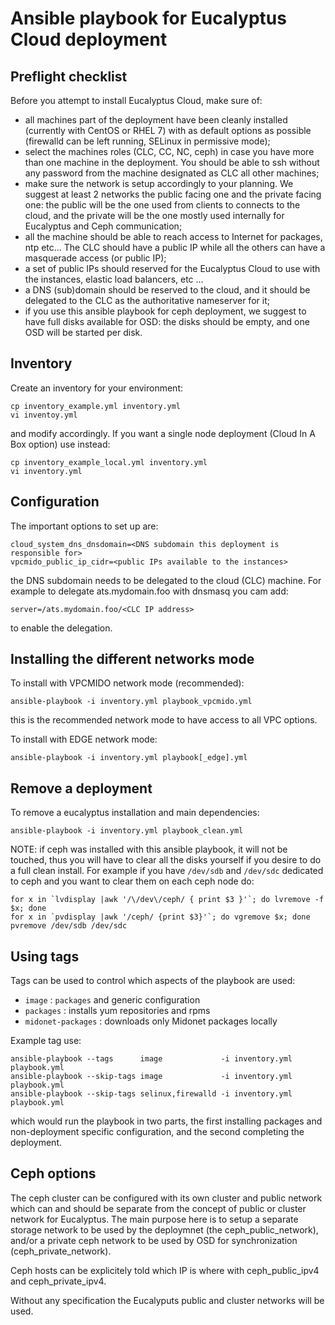 # Ansible playbook for Eucalyptus Cloud deployment

## Preflight checklist

Before you attempt to install Eucalyptus Cloud, make sure of:
- all machines part of the deployment have been cleanly installed (currently with CentOS or RHEL 7) with as default options as possible (firewalld can be left running, SELinux in permissive mode);
- select the machines roles (CLC, CC, NC, ceph) in case you have more than one machine in the deployment. You should be able to ssh without any password from the machine designated as CLC all other machines;
- make sure the network is setup accordingly to your planning. We suggest at least 2 networks the public facing one and the private facing one: the public will be the one used from clients to connects to the cloud, and the private will be the one mostly used internally for Eucalyptus and Ceph communication;
- all the machine should be able to reach access to Internet for packages, ntp etc... The CLC should have a public IP while all the others can have a masquerade access (or public IP);
- a set of public IPs should  reserved for the Eucalyptus Cloud to use with the instances, elastic load balancers, etc ...
- a DNS (sub)domain should be reserved to the cloud, and it should be delegated to the CLC as the authoritative nameserver for it;
- if you use this ansible playbook for ceph deployment, we suggest to have  full disks available for OSD: the disks should be empty, and one OSD will be started per disk.

## Inventory

Create an inventory for your environment:

```
cp inventory_example.yml inventory.yml
vi inventoy.yml
```

and modify accordingly. If you want a single node deployment (Cloud In A Box option) use instead:

```
cp inventory_example_local.yml inventory.yml
vi inventory.yml
```


## Configuration

The important options to set up are:

```
cloud_system_dns_dnsdomain=<DNS subdomain this deployment is responsible for>
vpcmido_public_ip_cidr=<public IPs available to the instances>
```

the DNS subdomain needs to be delegated to the cloud (CLC) machine. For
example to delegate ats.mydomain.foo with dnsmasq you cam add:

```
server=/ats.mydomain.foo/<CLC IP address>
```

to enable the delegation.



## Installing the different networks mode

To install with VPCMIDO network mode (recommended):

```
ansible-playbook -i inventory.yml playbook_vpcmido.yml
```

this is the recommended network mode to have access to all VPC options.

To install with EDGE network mode:

```
ansible-playbook -i inventory.yml playbook[_edge].yml
```

## Remove a deployment
To remove a eucalyptus installation and main dependencies:

```
ansible-playbook -i inventory.yml playbook_clean.yml
```

NOTE: if ceph was installed with this ansible playbook, it will not be touched, thus you will have to clear all the disks yourself if you desire to do a full clean install. For example if you have `/dev/sdb` and `/dev/sdc` dedicated to ceph and you want to clear them on each ceph node do:

```
for x in `lvdisplay |awk '/\/dev\/ceph/ { print $3 }'`; do lvremove -f $x; done
for x in `pvdisplay |awk '/ceph/ {print $3}'`; do vgremove $x; done
pvremove /dev/sdb /dev/sdc
```

## Using tags
Tags can be used to control which aspects of the playbook are used:

* `image`               : `packages` and generic configuration
* `packages`            : installs yum repositories and rpms
* `midonet-packages`     : downloads only Midonet packages locally

Example tag use:

```
ansible-playbook --tags      image             -i inventory.yml playbook.yml
ansible-playbook --skip-tags image             -i inventory.yml playbook.yml
ansible-playbook --skip-tags selinux,firewalld -i inventory.yml playbook.yml
```

which would run the playbook in two parts, the first installing packages
and non-deployment specific configuration, and the second completing the
deployment.

## Ceph options

The ceph cluster can be configured with its own cluster and public network
which can and should be separate from the concept of public or cluster
network for Eucalyptus. The main purpose here is to setup a separate
storage network to be used by the deploymnet (the ceph_public_network),
and/or a private ceph network to be used by OSD for synchronization
(ceph_private_network).

Ceph hosts can be explicitely told which IP is where with ceph_public_ipv4
and ceph_private_ipv4.

Without any specification the Eucalyputs public and cluster networks will be
used.
